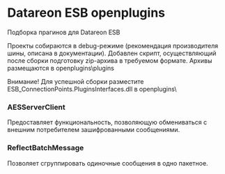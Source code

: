 # Datareon ESB openplugins
Подборка прагинов для Datareon ESB

Проекты собираются в debug-режиме (рекомендация производителя шины, описана в документации). Добавлен скрипт, осуществляющий после сборки подготовку zip-архива в требуемом формате.
Архивы размещаются в openplugins\plugins

Внимание! Для успешной сборки разместите ESB_ConnectionPoints.PluginsInterfaces.dll в openplugins\

### AESServerClient
Предоставляет функциональность, позволяющую обмениваться с внешним потребителем зашифрованными сообщениями.

### ReflectBatchMessage
Позволяет сгруппировать одиночные сообщения в одно пакетное.
